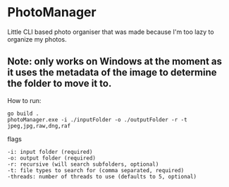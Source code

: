 # PhotoManager

Little CLI based photo organiser that was made because I'm too lazy to organize my photos.

## Note: only works on Windows at the moment as it uses the metadata of the image to determine the folder to move it to. 

How to run:
```shell
go build .
photoManager.exe -i ./inputFolder -o ./outputFolder -r -t jpeg,jpg,raw,dng,raf
```

flags
```
-i: input folder (required)
-o: output folder (required)
-r: recursive (will search subfolders, optional)
-t: file types to search for (comma separated, required)
-threads: number of threads to use (defaults to 5, optional)
```